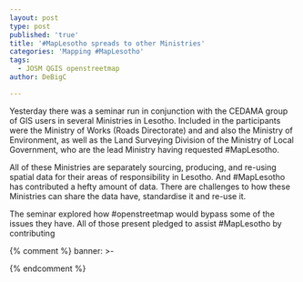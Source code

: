 ```yaml
---
layout: post
type: post
published: 'true'
title: '#MapLesotho spreads to other Ministries'
categories: 'Mapping #MapLesotho'
tags:
  - JOSM QGIS openstreetmap
author: DeBigC

---
```

Yesterday there was a seminar run in conjunction with the CEDAMA group of GIS users in several Ministries in Lesotho. Included in the participants were the Ministry of Works (Roads Directorate) and and also the Ministry of Environment, as well as the Land Surveying Division of the Ministry of Local Government, who are the lead Ministry having requested #MapLesotho.
 
All of these Ministries are separately sourcing, producing, and re-using spatial data for their areas of responsibility in Lesotho. And #MapLesotho has contributed a hefty amount of data. There are challenges to how these Ministries can share the data have, standardise it and re-use it. 

The seminar explored how #openstreetmap  would bypass some of the issues they have. All of those present pledged to assist #MapLesotho by contributing 

{% comment %}
banner: >-
  <blockquote class="imgur-embed-pub" lang="en" data-id="a/cOyUb"><a
  href="//imgur.com/cOyUb"></a></blockquote><script async
  src="//s.imgur.com/min/embed.js" charset="utf-8"></script>
{% endcomment %}
